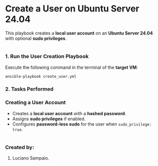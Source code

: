 # Create a User on Ubuntu Server 24.04

This playbook creates a **local user account** on an **Ubuntu Server 24.04** with optional **sudo privileges**.

#
### 1. Run the User Creation Playbook

Execute the following command in the terminal of the **target VM**:

```bash
ansible-playbook create_user.yml
```

### 2. Tasks Performed

### Creating a User Account
- Creates a **local user account** with a **hashed password**.
- Assigns **sudo privileges** if enabled.
- Configures **password-less sudo** for the user when `sudo_privilege: true`.

#
### Created by:

1. Luciano Sampaio.
